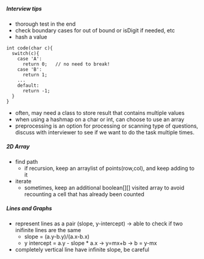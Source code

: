 ##### Interview tips

- thorough test in the end
- check boundary cases for out of bound or isDigit if needed, etc
- hash a value

```
int code(char c){
  switch(c){
    case 'A':
      return 0;   // no need to break!
    case 'B':
      return 1;
    ...
    default:
      return -1;
  }
}
```

- often, may need a class to store result that contains multiple values
- when using a hashmap on a char or int, can choose to use an array
- preprocessing is an option for processing or scanning type of questions, discuss with interviewer to see if we want to do the task multiple times.

##### 2D Array

- find path
  - if recursion, keep an arraylist of points(row,col), and keep adding to it
- iterate
  - sometimes, keep an additional boolean[][] visited array to avoid recounting a cell that has already been counted

##### Lines and Graphs

- represent lines as a pair (slope, y-intercept) -> able to check if two
  inifinite lines are the same
  - slope = (a.y-b.y)/(a.x-b.x)
  - y intercept = a.y - slope * a.x  -> y=mx+b -> b = y-mx
- completely vertical line have infinite slope, be careful

